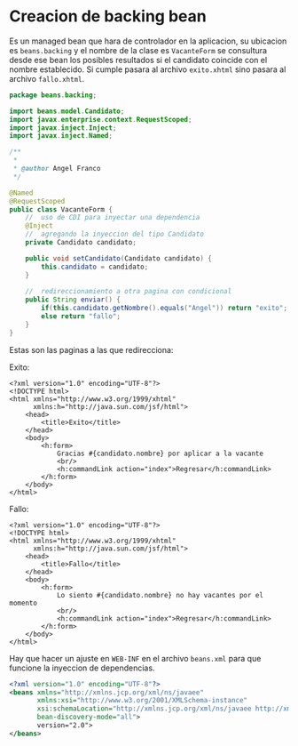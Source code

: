 # Creacion de backing bean

Es un managed bean que hara de controlador en la aplicacion, su ubicacion es `beans.backing` y el nombre de la clase es `VacanteForm`
se consultura desde ese bean los posibles resultados si el candidato coincide con el nombre establecido. Si cumple pasara al
archivo `exito.xhtml` sino pasara al archivo `fallo.xhtml`.

```java
package beans.backing;

import beans.model.Candidato;
import javax.enterprise.context.RequestScoped;
import javax.inject.Inject;
import javax.inject.Named;

/**
 *
 * @author Angel Franco
 */

@Named
@RequestScoped
public class VacanteForm {
    //  uso de CDI para inyectar una dependencia
    @Inject
    //  agregando la inyeccion del tipo Candidato
    private Candidato candidato;

    public void setCandidato(Candidato candidato) {
        this.candidato = candidato;
    }
    
    //  redireccionamiento a otra pagina con condicional
    public String enviar() {
        if(this.candidato.getNombre().equals("Angel")) return "exito";
        else return "fallo";
    }
}
```

Estas son las paginas a las que redirecciona:

Exito:

```xhtml
<?xml version="1.0" encoding="UTF-8"?>
<!DOCTYPE html>
<html xmlns="http://www.w3.org/1999/xhtml"
      xmlns:h="http://java.sun.com/jsf/html">
    <head>
        <title>Exito</title>
    </head>
    <body>
        <h:form>
            Gracias #{candidato.nombre} por aplicar a la vacante
            <br/>
            <h:commandLink action="index">Regresar</h:commandLink>
        </h:form>
    </body>
</html>
```

Fallo:

```xhtml
<?xml version="1.0" encoding="UTF-8"?>
<!DOCTYPE html>
<html xmlns="http://www.w3.org/1999/xhtml"
      xmlns:h="http://java.sun.com/jsf/html">
    <head>
        <title>Fallo</title>
    </head>
    <body>
        <h:form>
            Lo siento #{candidato.nombre} no hay vacantes por el momento
            <br/>
            <h:commandLink action="index">Regresar</h:commandLink>
        </h:form>
    </body>
</html>
```

Hay que hacer un ajuste en `WEB-INF` en el archivo `beans.xml` para que funcione la inyeccion de dependencias.

```xml
<?xml version="1.0" encoding="UTF-8"?>
<beans xmlns="http://xmlns.jcp.org/xml/ns/javaee"
       xmlns:xsi="http://www.w3.org/2001/XMLSchema-instance"
       xsi:schemaLocation="http://xmlns.jcp.org/xml/ns/javaee http://xmlns.jcp.org/xml/ns/javaee/beans_2_0.xsd"
       bean-discovery-mode="all">
       version="2.0">
</beans>
```

